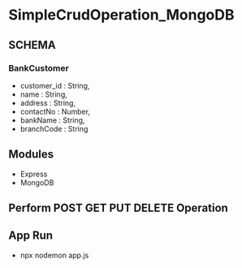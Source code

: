 # SimpleCrudOperation_MongoDB
## SCHEMA
### BankCustomer
* customer_id : String,
* name : String,
* address : String,
* contactNo : Number,
* bankName : String,
* branchCode : String
## Modules
* Express
* MongoDB
## Perform POST GET PUT DELETE Operation
## App Run
* npx nodemon app.js
